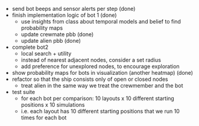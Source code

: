 - send bot beeps and sensor alerts per step (done)
- finish implementation logic of bot 1 (done)
    - use insights from class about temporal models and belief to find probability maps
    - update crewmate pbb (done)
    - update alien pbb (done)
- complete bot2
    - local search + utility
    - instead of nearest adjacent nodes, consider a set radius
    - add preference for unexplored nodes, to encourage exploration
- show probability maps for bots in visualization (another heatmap) (done)
- refactor so that the ship consists only of open or closed nodes
    - treat alien in the same way we treat the crewmember and the bot
- test suite
    - for each bot per comparison: 10 layouts x 10 different starting positions x 10 simulations
    - i.e. each layout has 10 different starting positions that we run 10 times for each bot

